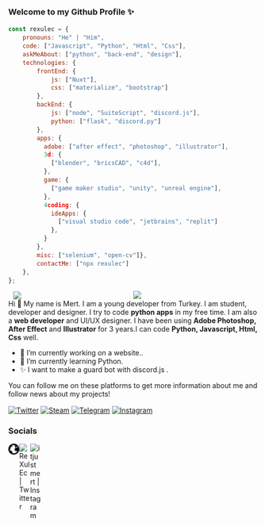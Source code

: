 ### Welcome to my Github Profile ✨

```javascript
const rexulec = {
    pronouns: "He" | "Him",
    code: ["Javascript", "Python", "Html", "Css"],
    askMeAbout: ["python", "back-end", "design"],
    technologies: {
        frontEnd: {
            js: ["Nuxt"],
            css: ["materialize", "bootstrap"]
        },
        backEnd: {
            js: ["node", "SuiteScript", "discord.js"],
            python: ["flask", "discord.py"]
        },
        apps: {
          adobe: ["after effect", "photoshop", "illustrator"],
          3d: {
            ["blender", "bricsCAD", "c4d"],
          },
          game: {
            ["game maker studio", "unity", "unreal engine"],
          },
          4coding: {
            ideApps: {
              ["visual studio code", "jetbrains", "replit"]
            },
          }
        },
        misc: ["selenium", "open-cv"]},
        contactMe: ["npx rexulec"]
    },
};
```
<img width="50%" align="right" src="https://github-readme-stats.vercel.app/api?username=rexulec&hide=contribs,prs&theme=dracula">
<img width="50%" height="1px" align="right" src="https://i.imgur.com/DkKayja.png">
<img width="48%" align="right" src="https://github-readme-stats.vercel.app/api/top-langs/?username=rexulec&layout=compact&theme=dracula">

Hi 👋 My name is Mert. I am a young developer from Turkey.
I am student, developer and designer. I try to code <b>python apps</b>
in my free time. I am also a <b>web developer</b> and UI/UX designer.
I have been using <b>Adobe Photoshop, After Effect</b> and <b>Illustrator</b>
for 3 years.I can code <b>Python, Javascript, Html, Css</b> well.

- 🔭 I’m currently working on a website..
- 🌱 I’m currently learning Python.
- ✨ I want to make a guard bot with discord.js .

You can follow me on these platforms to get more information about me and follow news about my projects!

<a href="https://twitter.com/rexulec" target="_blank"><img align="center" alt="Twitter" src="https://img.shields.io/badge/-Twitter-1DA1F2?style=flat-square&logo=twitter&logoColor=white" /></a> <a href="https://steamcommunity.com/id/rexulec" target="_blank"><img align="center" alt="Steam" src="https://img.shields.io/badge/-Steam-171a21?style=flat-square&logo=steam&logoColor=white" /></a> <a href="https://t.me/rexulec" target="_blank"><img align="center" alt="Telegram" src="https://img.shields.io/badge/-Telegram-7b9ae0?style=flat-square&logo=telegram&logoColor=white" /></a> <a href="https://instagram.com/itjustmert" target="_blank"><img align="center" alt="Instagram" src="https://img.shields.io/badge/-instagram-D037A6?style=flat-square&logo=instagram&logoColor=white" /></a>

### Socials


[<img align="left" alt="rexulec.com" width="22px" src="https://raw.githubusercontent.com/iconic/open-iconic/master/svg/globe.svg" />][website]
[<img align="left" alt="ReXulEc | Twitter" width="22px" src="https://cdn.jsdelivr.net/npm/simple-icons@v3/icons/twitter.svg" />][twitter]
[<img align="left" alt="itjustmert | Instagram" width="22px" src="https://cdn.jsdelivr.net/npm/simple-icons@v3/icons/instagram.svg" />][instagram]

<br />
<br />

[website]: http://rexulec.com
[twitter]: https://twitter.com/rexulec
[instagram]: https://instagram.com/itjustmert
